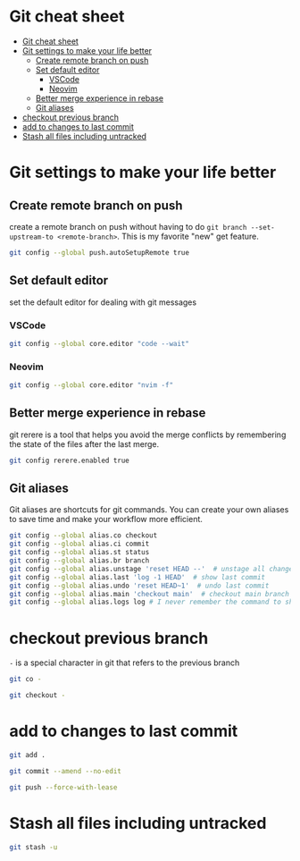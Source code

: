 # Git cheat sheet

- [Git cheat sheet](#git-cheat-sheet)
- [Git settings to make your life better](#git-settings-to-make-your-life-better)
  - [Create remote branch on push](#create-remote-branch-on-push)
  - [Set default editor](#set-default-editor)
    - [VSCode](#vscode)
    - [Neovim](#neovim)
  - [Better merge experience in rebase](#better-merge-experience-in-rebase)
  - [Git aliases](#git-aliases)
- [checkout previous branch](#checkout-previous-branch)
- [add to changes to last commit](#add-to-changes-to-last-commit)
- [Stash all files including untracked](#stash-all-files-including-untracked)


# Git settings to make your life better

## Create remote branch on push
create a remote branch on push without having to do `git branch --set-upstream-to <remote-branch>`. This is my favorite "new" get feature. 

```bash
git config --global push.autoSetupRemote true
```

## Set default editor
set the default editor for dealing with git messages
### VSCode
```bash
git config --global core.editor "code --wait"
```
### Neovim
```bash
git config --global core.editor "nvim -f"
```

## Better merge experience in rebase

git rerere is a tool that helps you avoid the merge conflicts by remembering the state of the files after the last merge.

```bash
git config rerere.enabled true
```

## Git aliases

Git aliases are shortcuts for git commands. You can create your own aliases to save time and make your workflow more efficient.

```bash
git config --global alias.co checkout
git config --global alias.ci commit
git config --global alias.st status
git config --global alias.br branch
git config --global alias.unstage 'reset HEAD --'  # unstage all changes
git config --global alias.last 'log -1 HEAD'  # show last commit
git config --global alias.undo 'reset HEAD~1'  # undo last commit
git config --global alias.main 'checkout main'  # checkout main branch
git config --global alias.logs log # I never remember the command to show logs is log or logs so it is now both 
```

# checkout previous branch 

`-` is a special character in git that refers to the previous branch

```bash
git co -
```

```bash
git checkout -
```

# add to changes to last commit

```bash 
git add .

git commit --amend --no-edit

git push --force-with-lease
```


# Stash all files including untracked

```bash
git stash -u
```

